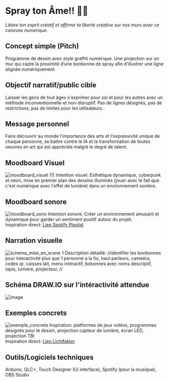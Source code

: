 # Spray ton Âme!! :art::boom:
<i>Libère ton esprit créatif et affirme ta liberté créative sur nos murs avec ce canevas numérique.</i>

## Concept simple (Pitch)
Programme de dessin avec style graffiti numérique. Une projection sur un mur qui capte la proximité d’une bonbonne de spray afin d’illustrer une ligne alignée numériquement. 

## Objectif narratif/public cible 
Laisser les gens de tout âges s'exprimer pour soi et pour les autres avec un méthode inconventionnelle et non-disruptif. Pas de lignes désignés, pas de restrictions, pas de limites pour les utilisateurs. 

## Message personnel
Faire découvrir au monde l'importance des arts et l'expressivité unique de chaque personne, se battre contre le IA et la transformation de toutes oeuvres en art qui est appréciée malgré le degré de talent. 

## Moodboard Visuel
![moodboard_visuel (1)](https://github.com/user-attachments/assets/de05b0f3-c3d5-4591-b19e-b4cf11e4c359)
Intention visuel: Esthétique dynamique, cyberpunk et néon, mise en premier plan des dessins illuminés (jouer avec le fait que c'est numérique avec l'effet de lumière) dans un environnement sombre. 

## Moodboard sonore
![moodboard_sono](https://github.com/user-attachments/assets/7fa68336-78b2-4fcb-b4a2-ed76a3680ad2)
Intention sonore: Créer un environnement amusant et dynamique pour garder un sentiment positif autour du projet. </br>
Inspiration direct: [Lien Spotify Playlist]()

## Narration visuelle 
![schema_mise_en_scene 1](https://github.com/user-attachments/assets/938be03a-7034-480c-9dd5-43f1e9982148)
Description détaillé: //identifier les bonbonnes pour interactivité plus que 1 personne a la foi, haut parleurs, cameéra, codes qr, caisses lait, menu intéractif, bobonnes avec noms descriptif, tapis, lumière, projecteur, // 

## Schéma DRAW.IO sur l'intéractivité attendue</br>
![image](https://github.com/user-attachments/assets/f0695e04-e1d4-4346-ace2-adbf14962491)

## Exemples concrets 
![exemple_concrets](https://github.com/user-attachments/assets/58a0dbc7-16c8-420a-8d56-3f3b76983f81)
Inspiration: platformes de jeux vidéos, programmes désignés pour le dessin, projection capteur de lumière, écran LED, projection TBI </br>
Inspiration direct: [Lien Lichtfaktor](https://lichtfaktor.com/en/portfolio/luma-paint-interactive-light-graffiti/)

## Outils/Logiciels techniques 
Arduino, QLC+, Touch Designer (Ui interface), Spotify (pour la musique), OBS Studio 



